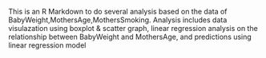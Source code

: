 This is an R Markdown to do several analysis based on the data of BabyWeight,MothersAge,MothersSmoking. Analysis includes data visulazation using boxplot & scatter graph, linear regression analysis on the relationship between BabyWeight and MothersAge, and predictions using linear regression model
